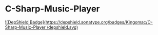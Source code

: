 # C-Sharp-Music-Player
[![DepShield Badge](https://depshield.sonatype.org/badges/Kingomac/C-Sharp-Music-Player
/depshield.svg)](https://depshield.github.io)

